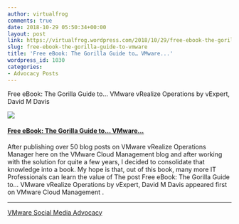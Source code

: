 ```yaml
---
author: virtualfrog
comments: true
date: 2018-10-29 05:50:34+00:00
layout: post
link: https://virtualfrog.wordpress.com/2018/10/29/free-ebook-the-gorilla-guide-to-vmware/
slug: free-ebook-the-gorilla-guide-to-vmware
title: 'Free eBook: The Gorilla Guide to… VMware...'
wordpress_id: 1030
categories:
- Advocacy Posts
---
```


Free eBook: The Gorilla Guide to… VMware vRealize Operations by vExpert, David M Davis

[![](https://d3utlhu53nfcwz.cloudfront.net/171901/cdnImage/article/1a7cfb11-966e-41fb-9143-c8cdd2b5a4b9/?size=Box320)](http://bit.ly/2OcrbVy)

#### [Free eBook: The Gorilla Guide to… VMware...](http://bit.ly/2OcrbVy)

After publishing over 50 blog posts on VMware vRealize Operations Manager here on the VMware Cloud Management blog and after working with the solution for quite a few years, I decided to consolidate that knowledge into a book. My hope is that, out of this book, many more IT Professionals can learn the value of The post Free eBook: The Gorilla Guide to… VMware vRealize Operations by vExpert, David M Davis appeared first on VMware Cloud Management .

* * *

[VMware Social Media Advocacy](http://advocacy.vmware.com)
